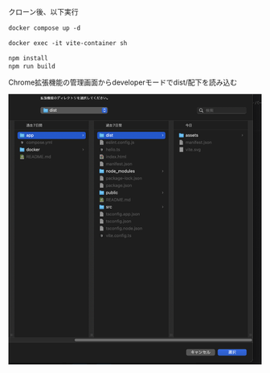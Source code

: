 クローン後、以下実行

```
docker compose up -d
```


```
docker exec -it vite-container sh
```

```
npm install
npm run build
```


Chrome拡張機能の管理画面からdeveloperモードでdist/配下を読み込む

![alt text](image.png)
